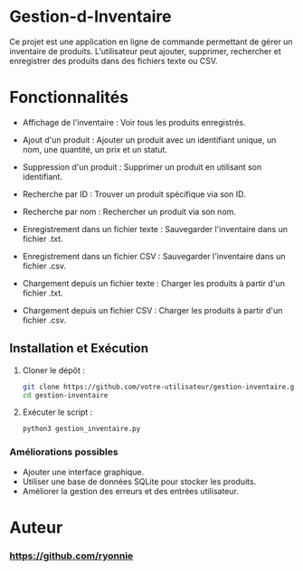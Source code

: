 # Gestion-d-Inventaire
Ce projet est une application en ligne de commande permettant de gérer un inventaire de produits. L'utilisateur peut ajouter, supprimer, rechercher et enregistrer des produits dans des fichiers texte ou CSV.
# Fonctionnalités

* Affichage de l'inventaire : Voir tous les produits enregistrés.

* Ajout d'un produit : Ajouter un produit avec un identifiant unique, un nom, une quantité, un prix et un statut.

* Suppression d'un produit : Supprimer un produit en utilisant son identifiant.

* Recherche par ID : Trouver un produit spécifique via son ID.

* Recherche par nom : Rechercher un produit via son nom.

* Enregistrement dans un fichier texte : Sauvegarder l'inventaire dans un fichier .txt.

* Enregistrement dans un fichier CSV : Sauvegarder l'inventaire dans un fichier .csv.

* Chargement depuis un fichier texte : Charger les produits à partir d'un fichier .txt.

* Chargement depuis un fichier CSV : Charger les produits à partir d'un fichier .csv.
## Installation et Exécution
1) Cloner le dépôt :
   ```sh
   git clone https://github.com/votre-utilisateur/gestion-inventaire.git
   cd gestion-inventaire
3) Exécuter le script :
   ```sh
   python3 gestion_inventaire.py
### Améliorations possibles
* Ajouter une interface graphique.
* Utiliser une base de données SQLite pour stocker les produits.
* Améliorer la gestion des erreurs et des entrées utilisateur.

# Auteur
### https://github.com/ryonnie
   

    
